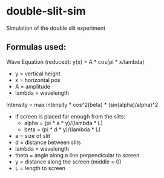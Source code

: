 # double-slit-sim
Simulation of the double slit experiment


## Formulas used:
Wave Equation (reduced): y(x) = A * cos(pi * x/lambda)
- y = vertical height
- x = horizontal pos
- A = amplitude
- lambda = wavelength

Intensity = max intensity * cos^2(beta) * (sin(alpha)/alpha)^2
- if screen is placed far enough from the slits:
  - alpha = (pi * a * y)/(lambda * L)
  - beta = (pi * d * y)/(lambda * L)
- a = size of slit
- d = distance between slits
- lambda = wavelength
- theta = angle along a line perpendicular to screen
- y = distance along the screen (middle = 0)
- L = length to screen
